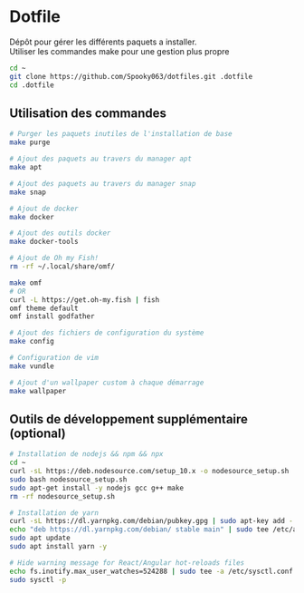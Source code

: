 # Dotfile

Dépôt pour gérer les différents paquets a installer.  
Utiliser les commandes make pour une gestion plus propre

```bash
cd ~
git clone https://github.com/Spooky063/dotfiles.git .dotfile
cd .dotfile
```

## Utilisation des commandes

```bash
# Purger les paquets inutiles de l'installation de base
make purge
```

```bash
# Ajout des paquets au travers du manager apt
make apt
```

```bash
# Ajout des paquets au travers du manager snap
make snap
```

```bash
# Ajout de docker
make docker

# Ajout des outils docker
make docker-tools
```

```bash
# Ajout de Oh my Fish!
rm -rf ~/.local/share/omf/

make omf
# OR
curl -L https://get.oh-my.fish | fish
omf theme default
omf install godfather
```

```bash
# Ajout des fichiers de configuration du système
make config
```

```bash
# Configuration de vim
make vundle
```

```bash
# Ajout d'un wallpaper custom à chaque démarrage
make wallpaper
```

## Outils de développement supplémentaire (optional)

```bash
# Installation de nodejs && npm && npx
cd ~
curl -sL https://deb.nodesource.com/setup_10.x -o nodesource_setup.sh
sudo bash nodesource_setup.sh
sudo apt-get install -y nodejs gcc g++ make
rm -rf nodesource_setup.sh
```

```bash
# Installation de yarn
curl -sL https://dl.yarnpkg.com/debian/pubkey.gpg | sudo apt-key add -
echo "deb https://dl.yarnpkg.com/debian/ stable main" | sudo tee /etc/apt/sources.list.d/yarn.list
sudo apt update
sudo apt install yarn -y
```

```bash
# Hide warning message for React/Angular hot-reloads files
echo fs.inotify.max_user_watches=524288 | sudo tee -a /etc/sysctl.conf
sudo sysctl -p
```
